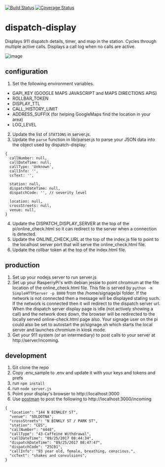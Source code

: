 [![Build Status](https://travis-ci.org/KPB-US/dispatch-display.svg?branch=master)](https://travis-ci.org/KPB-US/dispatch-display.svg?branch=master)
[![Coverage Status](https://coveralls.io/repos/KPB-US/dispatch-display/badge.svg?branch=master)](https://coveralls.io/r/KPB-US/dispatch-display?branch=master)

# dispatch-display
Displays 911 dispatch details, timer, and map in the station. Cycles through multiple active calls.  Displays a call log when no calls are active.

![image](https://user-images.githubusercontent.com/473165/31039706-621baff4-a52c-11e7-8593-2bd326b41b45.png)

## configuration

1. Set the following environment variables.
- GAPI_KEY (GOOGLE MAPS JAVASCRIPT and MAPS DIRECTIONS APIS)
- ROLLBAR_TOKEN
- DISPLAY_TTL
- CALL_HISTORY_LIMIT
- ADDRESS_SUFFIX (for helping GoogleMaps find the location in your area)
- LOG_LEVEL
2. Update the list of `STATIONS` in server.js.
3. Update the `parse` function in lib/parser.js to parse your JSON data into the object used by dispatch-display:
```
{
  callNumber: null,
  callDateTime: null,
  callType: 'Unknown',
  callInfo: '',
  ccText: '',

  station: null,
  dispatchDateTime: null,
  dispatchCode: '', // severity level

  location: null,
  crossStreets: null,
  venue: null,
}
```
4. Update the DISPATCH_DISPLAY_SERVER at the top of the pi/online_check.html so it can redirect to the server when a connection is detected.
5. Update the ONLINE_CHECK_URL at the top of the index.js file to point to the localhost server port that will serve the online_check.html file.
6. Update the rollbar token at the top of the index.html file.

## production

1. Set up your nodejs server to run server.js
2. Set up your RasperryPi's with debian jessie to point chromium at the file location of the online_check.html file.  This file is served by `python -m SimpleHTTPServer -p 8000` from the /home/signage/pi folder.  If the network is not connected then a message will be displayed stating such.  If the network is connected then it will redirect to the dispatch server url.  When the dispatch server display page is idle (not actively showing a call) and the network does down, the browser will be redirected to the locally served online-check.html page also.  Your signage user on the pi could also be set to autostart the pi/signage.sh which starts the local server and launches chromium in kiosk mode.
3. Get your 911 system (or an intermediary) to post calls to your server at http://server/incoming.

## development

1. Git clone the repo
1. Copy .env_sample to .env and update it with your keys and tokens and prefs
1. run `npm install`
1. run `node server.js`
1. Point your display's browser to http://localhost:3000
1. Use [postman](https://www.getpostman.com/apps) to post the following to http://localhost:3000/incoming

```
{
  "location": "144 N BINKLEY ST",
  "venue": "SOLDOTNA",
  "crossStreets": "N BINKLY ST / PARK ST",
  "station": "CES",
  "callNumber": "4448",
  "callType": "43-Caffeine Withdrawal",
  "callDateTime": "09/25/2017 08:44:34",
  "dispatchDateTime": "09/25/2017 08:47:47",
  "dispatchCode": "25C01",
  "callInfo": "93 year old, female, breathing, conscious.",
  "ccText": "shakes and convulsions",
}
```
